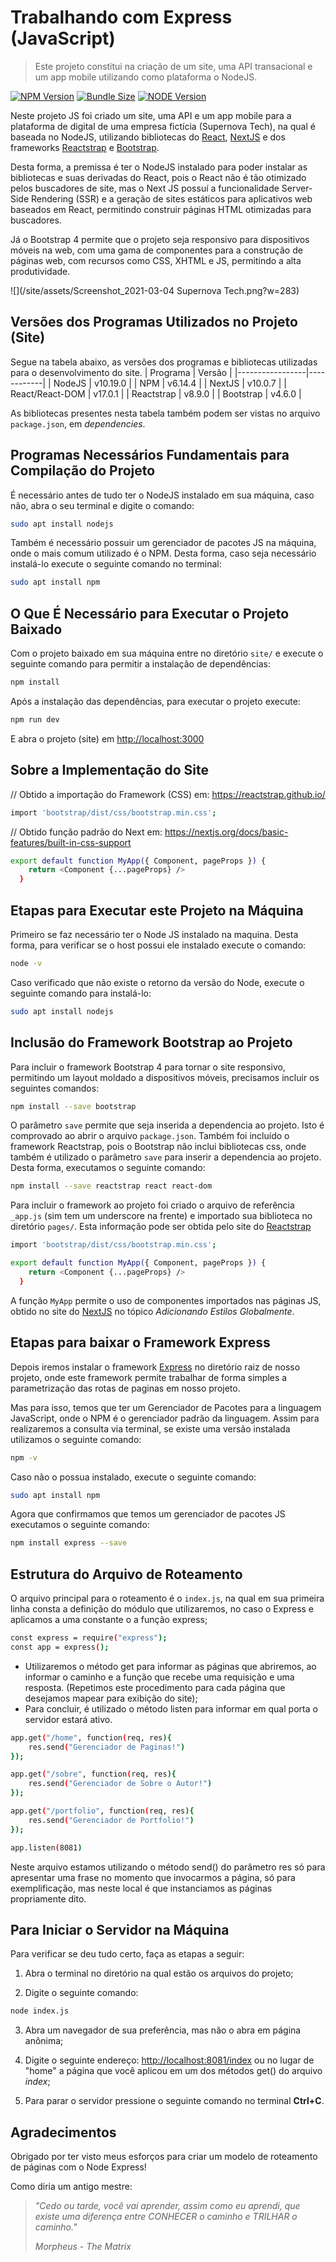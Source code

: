 # Trabalhando com Express (JavaScript)
> Este projeto constitui na criação de um site, uma API transacional e um app mobile utilizando como plataforma o NodeJS.

[![NPM Version][NPM-image]][npm-url]
[![Bundle Size][npm-bundle-size]][npm-url]
[![NODE Version][NODE-image]][node-url]

Neste projeto JS foi criado um site, uma API e um app mobile para a plataforma de digital de uma empresa fictícia (Supernova Tech), na qual é baseada no NodeJS, utilizando bibliotecas do [React](https://pt-br.reactjs.org/), [NextJS](https://nextjs.org/) e dos frameworks [Reactstrap](https://reactstrap.github.io/) e [Bootstrap](https://getbootstrap.com/).

Desta forma, a premissa é ter o NodeJS instalado para poder instalar as bibliotecas e suas derivadas do React, pois o React não é tão otimizado pelos buscadores de site, mas o Next JS possuí a funcionalidade Server-Side Rendering (SSR) e a geração de sites estáticos para aplicativos web baseados em React, permitindo construir páginas HTML otimizadas para buscadores.

Já o Bootstrap 4 permite que o projeto seja responsivo para dispositivos móveis na web, com uma gama de componentes para a construção de páginas web, com recursos como CSS, XHTML e JS, permitindo a alta produtividade.

![](/site/assets/Screenshot_2021-03-04 Supernova Tech.png?w=283) 


## Versões dos Programas Utilizados no Projeto (Site)
Segue na tabela abaixo, as versões dos programas e bibliotecas utilizadas para o desenvolvimento do site.
|     Programa    |   Versão   |
|-----------------|------------|
| NodeJS          |  v10.19.0  |
| NPM             |  v6.14.4   |
| NextJS          |  v10.0.7   |
| React/React-DOM |  v17.0.1   |
| Reactstrap      |  v8.9.0    |
| Bootstrap       |  v4.6.0    | 

As bibliotecas presentes nesta tabela também podem ser vistas no arquivo ``package.json``, em *dependencies*.


## Programas Necessários Fundamentais para Compilação do Projeto
É necessário antes de tudo ter o NodeJS instalado em sua máquina, caso não, abra o seu terminal e digite o comando:
```sh
sudo apt install nodejs
```
Também é necessário possuir um gerenciador de pacotes JS na máquina, onde o mais comum utilizado é o NPM. Desta forma, caso seja necessário instalá-lo execute o seguinte comando no terminal:
```sh
sudo apt install npm
```


## O Que É Necessário para Executar o Projeto Baixado
Com o projeto baixado em sua máquina entre no diretório ``site/`` e execute o seguinte comando para permitir a instalação de dependências:
```sh
npm install
```
Após a instalação das dependências, para executar o projeto execute:
```sh
npm run dev
```

E abra o projeto (site) em <http://localhost:3000>


## Sobre a Implementação do Site


// Obtido a importação do Framework (CSS) em: https://reactstrap.github.io/
```sh
import 'bootstrap/dist/css/bootstrap.min.css';
```

// Obtido função padrão do Next em: https://nextjs.org/docs/basic-features/built-in-css-support
```sh
export default function MyApp({ Component, pageProps }) {
    return <Component {...pageProps} />
  }
```

## Etapas para Executar este Projeto na Máquina
Primeiro se faz necessário ter o Node JS instalado na maquina. Desta forma, para verificar se o host possui ele instalado execute o comando:

```sh
node -v
```  

Caso verificado que não existe o retorno da versão do Node, execute o seguinte comando para instalá-lo:

```sh
sudo apt install nodejs
```


## Inclusão do Framework Bootstrap ao Projeto
Para incluir o framework Bootstrap 4 para tornar o site responsivo, permitindo um layout moldado a dispositivos móveis, precisamos incluir os seguintes comandos:
```sh
npm install --save bootstrap
```
O parâmetro ``save`` permite que seja inserida a dependencia ao projeto. Isto é comprovado ao abrir o arquivo ``package.json``.
Também foi incluído o framework Reactstrap, pois o Bootstrap não inclui bibliotecas css, onde também é utilizado o parâmetro ``save`` para inserir a dependencia ao projeto. Desta forma, executamos o seguinte comando:
```sh
npm install --save reactstrap react react-dom
```
Para incluir o framework ao projeto foi criado o arquivo de referência ``_app.js`` (sim tem um underscore na frente) e importado sua biblioteca no diretório ``pages/``.
Esta informação pode ser obtida pelo site do [Reactstrap](https://reactstrap.github.io/)
```sh
import 'bootstrap/dist/css/bootstrap.min.css';

export default function MyApp({ Component, pageProps }) {
    return <Component {...pageProps} />
  }
```
A função ``MyApp`` permite o uso de componentes importados nas páginas JS, obtido no site do [NextJS](https://nextjs.org/docs/basic-features/built-in-css-support#adding-a-global-stylesheet) no tópico *Adicionando Estilos Globalmente*.

## Etapas para baixar o Framework Express
Depois iremos instalar o framework [Express](https://expressjs.com/pt-br/) no diretório raiz de nosso projeto, onde este framework permite trabalhar de forma simples a parametrização das rotas de paginas em nosso projeto. 

Mas para isso, temos que ter um Gerenciador de Pacotes para a linguagem JavaScript, onde o NPM é o gerenciador padrão da linguagem. Assim para realizaremos a consulta via terminal, se existe uma versão instalada utilizamos o seguinte comando:

```sh
npm -v
```

Caso não o possua instalado, execute o seguinte comando:
```sh
sudo apt install npm
```


Agora que confirmamos que temos um gerenciador de pacotes JS executamos o seguinte comando:

```sh
npm install express --save
```


## Estrutura do Arquivo de Roteamento
O arquivo principal para o roteamento é o ``index.js``, na qual em sua primeira linha consta a definição do módulo que utilizaremos, no caso o Express e aplicamos a uma constante o a função express;
```sh
const express = require("express");
const app = express();
```

* Utilizaremos o método get para informar as páginas que abriremos, ao informar o caminho e a função que recebe uma requisição e uma resposta. (Repetimos este procedimento para cada página que desejamos mapear para exibição do site);
* Para concluir, é utilizado o método listen para informar em qual porta o servidor estará ativo.

```sh
app.get("/home", function(req, res){
    res.send("Gerenciador de Paginas!")
});

app.get("/sobre", function(req, res){
    res.send("Gerenciador de Sobre o Autor!")
});

app.get("/portfolio", function(req, res){
    res.send("Gerenciador de Portfolio!")
});

app.listen(8081)
```

Neste arquivo estamos utilizando o método send() do parâmetro res só para apresentar uma frase no momento que invocarmos a página, só para exemplificação, mas neste local é que instanciamos as páginas propriamente dito.


## Para Iniciar o Servidor na Máquina
Para verificar se deu tudo certo, faça as etapas a seguir:

1. Abra o terminal no diretório na qual estão os arquivos do projeto;

2. Digite o seguinte comando:
```sh
node index.js
```

3. Abra um navegador de sua preferência, mas não o abra em página anônima;

4. Digite o seguinte endereço: <http://localhost:8081/index> ou no lugar de "home" a página que você aplicou em um dos métodos get() do arquivo _index_;

5. Para parar o servidor pressione o seguinte comando no terminal **Ctrl+C**.

## Agradecimentos
Obrigado por ter visto meus esforços para criar um modelo de roteamento de páginas com o Node Express!


Como diria um antigo mestre:
> *"Cedo ou tarde, você vai aprender, assim como eu aprendi, que existe uma diferença entre CONHECER o caminho e TRILHAR o caminho."*
>
> *Morpheus - The Matrix*

[NPM-image]: https://img.shields.io/npm/v/express?style=plastic
[node-url]: https://nodejs.org/en/
[npm-url]: https://www.npmjs.com/
[npm-bundle-size]:https://img.shields.io/bundlephobia/min/express?style=plastic
[NODE-image]: https://img.shields.io/node/v/npm?style=plastic
[wiki]: https://github.com/seunome/seuprojeto/wiki